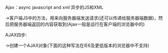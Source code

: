 Ajax：async javascript and xml 异步的JS和XML

->客户端JS中的方法，用来向服务器端发送请求(还可以传递给服务器端数据)，然后把服务器端返回的内容获取到(Ajax一般是运行在客户端的浏览器中的)

AJAX四步:

->创建一个AJAX对象(下面的这种写法在IE6及更低版本的浏览器中不支持)